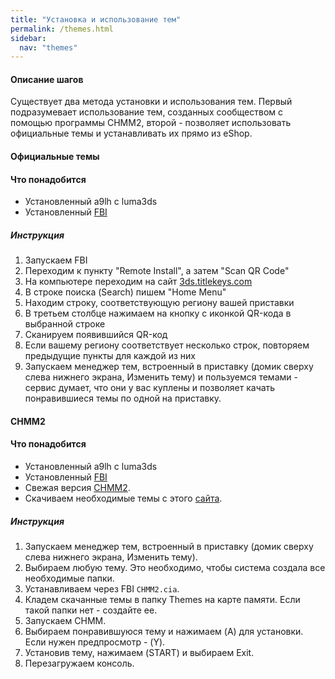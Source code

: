 ```yaml
---
title: "Установка и использование тем"
permalink: /themes.html
sidebar:
  nav: "themes"
---
```


#### <a name="steps" />Описание шагов

Существует два метода установки и использования тем. Первый подразумевает использование тем, созданных сообществом с помощью программы CHMM2, второй - позволяет использовать официальные темы и устанавливать их прямо из eShop. 

#### <a name="eshop_themes" />Официальные темы

#### <a name="what_need" />Что понадобится

+ Установленный a9lh с luma3ds 
+ Установленный [FBI](fbi)

##### <a name="instructions" />Инструкция

1. Запускаем FBI
2. Переходим к пункту "Remote Install", а затем "Scan QR Code"
3. На компьютере переходим на сайт [3ds.titlekeys.com](https://3ds.titlekeys.com/)
4. В строке поиска (Search) пишем "Home Menu"
5. Находим строку, соответствующую региону вашей приставки
6. В третьем столбце нажимаем на кнопку с иконкой QR-кода в выбранной строке
7. Сканируем появившийся QR-код
8. Если вашему региону соответствует несколько строк, повторяем предыдущие пункты для каждой из них
1. Запускаем менеджер тем, встроенный в приставку (домик сверху слева нижнего экрана, Изменить тему) и пользуемся темами - сервис думает, что они у вас куплены и позволяет качать понравившиеся темы по одной на приставку.

#### <a name="chmm2" />CHMM2

#### <a name="what_need2" />Что понадобится

+ Установленный a9lh с luma3ds 
+ Установленный [FBI](fbi)
+ Свежая версия [CHMM2](http://rinnegatamante.it/site/3ds_hbs.php).
+ Скачиваем необходимые темы с этого [сайта](https://3dsthem.es/).

##### <a name="instructions2" />Инструкция

1. Запускаем менеджер тем, встроенный в приставку (домик сверху слева нижнего экрана, Изменить тему).
2. Выбираем любую тему. Это необходимо, чтобы система создала все необходимые папки. 
3. Устанавливаем через FBI `CHMM2.cia`.
4. Кладем скачанные темы в папку Themes на карте памяти. Если такой папки нет - создайте ее.
5. Запускаем CHMM.
6. Выбираем понравившуюся тему и нажимаем (A) для установки. Если нужен предпросмотр - (Y).
7. Установив тему, нажимаем (START) и выбираем Exit.
8. Перезагружаем консоль. 